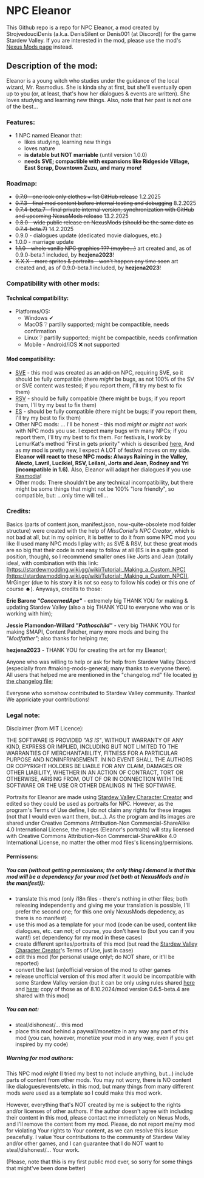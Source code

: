 # NPC Eleanor

This Github repo is a repo for NPC Eleanor, a mod created by StrojvedouciDenis (a.k.a. DenisSilent or Denis001 (at Discord)) for the game Stardew Valley.
If you are interested in the mod, please use the mod's [Nexus Mods page](https://www.nexusmods.com/stardewvalley/mods/31663) instead.

## **Description of the mod:**

Eleanor is a young witch who studies under the guidance of the local wizard, Mr. Rasmodius. She is kinda shy at first, but she'll eventually open up to you (or, at least, that's how her dialogues & events are written). She loves studying and learning new things. Also, note that her past is not one of the best...

### **Features:**

* 1 NPC named Eleanor that:
  * likes studying, learning new things
  * loves nature
  * **is datable but NOT marriable** (until version 1.0.0)
  * **needs SVE; compactible with expansions like Ridgeside Village, East Scrap, Downtown Zuzu, and many more!**

### **Roadmap:**

* ~~0.7.0 - one look only clothes + 1st GitHub release~~ 1.2.2025
* ~~0.7.3 - final mod content before internal testing and debugging~~ 8.2.2025
* ~~0.7.4-beta.7 - final private internal version, synchronization with GitHub and upcoming NexusMods release~~ 13.2.2025
* ~~0.8.0 - wide public release on NexusMods (should be the same date as 0.7.4-beta.7)~~ 14.2.2025
* 0.9.0 - dialogues update (dedicated movie dialogues, etc.)
* 1.0.0 - marriage update
* ~~1.1.0 - whole vanilla NPC graphics ??? (maybe...)~~ art created and, as of 0.9.0-beta.1 included, by **hezjena2023**!
* ~~X.X.X - more sprites & portraits - won't happen any time soon~~ art created and, as of 0.9.0-beta.1 included, by **hezjena2023**!

### **Compatibility with other mods:**

#### **Technical compatibility:**

* Platforms/OS:
  * Windows ✔
  * MacOS ❔ partilly supported; might be compactible, needs confirmation
  * Linux ❔ partilly supported; might be compactible, needs confirmation
  * Mobile - Android/iOS ❌ not supported

#### **Mod compatibility:**

* [SVE](https://www.nexusmods.com/stardewvalley/mods/3753) - this mod was created as an add-on NPC, requiring SVE, so it should be fully compatible (there *might* be bugs, as not 100% of the SV or SVE content was tested; if you report them, I'll try my best to fix them)
* [RSV](https://www.nexusmods.com/stardewvalley/mods/7286) - should be fully compatible (there might be bugs; if you report them, I'll try my best to fix them)
* [ES](https://www.nexusmods.com/stardewvalley/mods/5787) - should be fully compatible (there might be bugs; if you report them, I'll try my best to fix them)
* Other NPC mods:
  ... I'll be honest - this mod *might or might not* work with NPC mods you use. I expect many bugs with many NPCs; if you report them, I'll try my best to fix them. For festivals, I work by LemurKat's method "First in gets priority" which is described [here.](https://lemurkat.wordpress.com/2021/11/13/help-theyre-overlapping-at-a-festival/) And as my mod is pretty new, I expect A LOT of festival moves on my side.
  **Eleanor will react to these NPC mods: Always Raining in the Valley, Alecto, Lavril, Lucikiel, RSV, Leilani, Jorts and Jean, Rodney and Yri (incompatible in 1.6).** Also, Eleanor will adapt her dialogues if you use [Rasmodia](https://www.nexusmods.com/stardewvalley/mods/8265)!
* Other mods:
  There shouldn't be any technical incompatibility, but there might be some things that might not be 100% "lore friendly", so compatible, but:
  ...only time will tell...

### **Credits:**

Basics (parts of content.json, manifest.json, now-quite-obsolete mod folder structure) were created with the help of *MissCoriel's NPC Creator*, which is not bad at all, but in my opinion, it is better to do it from some NPC mod you like (I used many NPC mods I play with; as SVE & RSV, but these great mods are so big that their code is not easy to follow at all (ES is in a quite good position, though), so I recommend smaller ones like Jorts and Jean (totally ideal, with combination with this link: [https://stardewmodding.wiki.gg/wiki/Tutorial:_Making_a_Custom_NPC](https://stardewmodding.wiki.gg/wiki/Tutorial:_Making_a_Custom_NPC)), MrGinger (due to his story it is not so easy to follow his code) or this one of course ☻). Anyways, credits to those:

**Eric Barone *"ConcernedApe"*** - extremely big THANK YOU for making & updating Stardew Valley (also a big THANK YOU to everyone who was or is working with him);

**Jessie Plamondon-Willard *"Pathoschild"*** - very big THANK YOU for making SMAPI, Content Patcher,  many more mods and being the *"Modfather"*; also thanks for helping me;

**hezjena2023** - THANK YOU for creating the art for my Eleanor!;

Anyone who was willing to help or ask for help from Stardew Valley Discord (especially from #making-mods-general; many thanks to everyone there). All users that helped me are mentioned in the "changelog.md" file located [in the changelog file](https://github.com/DenisSilent/Eleanor/blob/main/%5BCP%5D%20Eleanor/zzz_dummy%20files/changelog.md);

Everyone who somehow contributed to Stardew Valley community. Thanks! We appriciate your contributions!

### **Legal note:**

Disclaimer (from MIT Licence):

THE SOFTWARE IS PROVIDED *"AS IS"*, WITHOUT WARRANTY OF ANY KIND, EXPRESS OR IMPLIED, INCLUDING BUT NOT LIMITED TO THE WARRANTIES OF MERCHANTABILITY, FITNESS FOR A PARTICULAR PURPOSE AND NONINFRINGEMENT. IN NO EVENT SHALL THE AUTHORS OR COPYRIGHT HOLDERS BE LIABLE FOR ANY CLAIM, DAMAGES OR OTHER LIABILITY, WHETHER IN AN ACTION OF CONTRACT, TORT OR OTHERWISE, ARISING FROM, OUT OF OR IN CONNECTION WITH THE SOFTWARE OR THE USE OR OTHER DEALINGS IN THE SOFTWARE.

Portraits for Eleanor are made using [Stardew Valley Character Creator](https://jazzybee.itch.io/sdvcharactercreator) and edited so they could be used as portraits for NPC. However, as the program's Terms of Use define, I do not claim any rights for these images (not that I would even want them, but...). As the program and its images are shared under Creative Commons Attribution-Non Commercial-ShareAlike 4.0 International License, the images (Eleanor's portraits) will stay licensed with Creative Commons Attribution-Non Commercial-ShareAlike 4.0 International License, no matter the other mod files's licensing/permisions.

#### **Permissons:**

##### **You can (without getting permissions; the only thing I demand is that this mod will be a dependency for your mod (set both at NexusMods and in the manifest)):**

* translate this mod (only i18n files - there's nothing in other files; both releasing independently and giving me your translation is possible, I'll prefer the second one; for this one only NexusMods depedency, as there is no manifest)
* use this mod as a template for your mod (code can be used, content like dialogues, etc. can not; of course, you don't have to (but you can if you want!) set dependency for my mod in these cases)
* create different sprites/portraits of this mod (but read the [Stardew Valley Character Creator](https://jazzybee.itch.io/sdvcharactercreator)'s Terms of Use, just in case)
* edit this mod (for personal usage only!; do NOT share, or it'll be reported)
* convert the last (un)official version of the mod to other games
* release unofficial version of this mod after it would be incompatible with some Stardew Valley version (but it can be only using rules shared [here](https://forums.stardewvalley.net/threads/unofficial-mod-updates.2096/) and [here](https://stardewvalleywiki.com/Modding:Mod_compatibility#Creating_an_unofficial_update); copy of those as of 8.10.2024/mod version 0.6.5-beta.4 are shared with this mod)

##### **You can not:**

* steal/dishonest/... this mod
* place this mod behind a paywall/monetize in any way any part of this mod (you can, however, monetize your mod in any way, even if you get inspired by my code)

##### **Warning for mod authors:**

This NPC mod *might* (I tried my best to not include anything, but...) include parts of content from other mods. You may not worry, there is NO content like dialogues/events/etc. in this mod, but many things from many different mods were used as a template so I could make this mod work.

However, everything that's NOT created by me is subject to the rights and/or licenses of other authors. If the author doesn't agree with including their content in this mod, please contact me immediately on Nexus Mods, and I'll remove the content from my mod. Please, do not report me/my mod for violating Your rights to Your content, as we can resolve this issue peacefully. I value Your contributions to the community of Stardew Valley and/or other games, and I can guarantee that I do NOT want to steal/dishonest/... Your work.

(Please, note that this is my first public mod ever, so sorry for some things that might've been done better)

